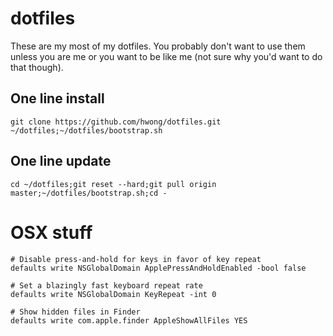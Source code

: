 # dotfiles

These are my most of my dotfiles. You probably don't want to use them unless you are me or you want to be like me (not sure why you'd want to do that though).

## One line install

    git clone https://github.com/hwong/dotfiles.git ~/dotfiles;~/dotfiles/bootstrap.sh

## One line update

    cd ~/dotfiles;git reset --hard;git pull origin master;~/dotfiles/bootstrap.sh;cd -

# OSX stuff

    # Disable press-and-hold for keys in favor of key repeat
    defaults write NSGlobalDomain ApplePressAndHoldEnabled -bool false
    
    # Set a blazingly fast keyboard repeat rate
    defaults write NSGlobalDomain KeyRepeat -int 0

    # Show hidden files in Finder
    defaults write com.apple.finder AppleShowAllFiles YES
